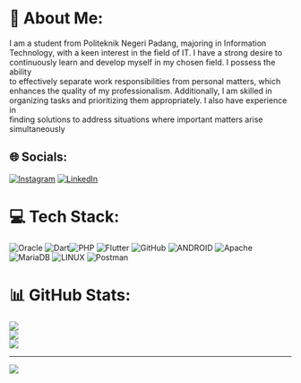 # 💫 About Me:
I am a student from Politeknik Negeri Padang, majoring in Information<br>Technology, with a keen interest in the field of IT. I have a strong desire to<br>continuously learn and develop myself in my chosen field. I possess the ability<br>to effectively separate work responsibilities from personal matters, which<br>enhances the quality of my professionalism. Additionally, I am skilled in<br>organizing tasks and prioritizing them appropriately. I also have experience in<br>finding solutions to address situations where important matters arise<br>simultaneously


## 🌐 Socials:
[![Instagram](https://img.shields.io/badge/Instagram-%23E4405F.svg?logo=Instagram&logoColor=white)](https://instagram.com/fadhelyaa) [![LinkedIn](https://img.shields.io/badge/LinkedIn-%230077B5.svg?logo=linkedin&logoColor=white)](https://linkedin.com/in/fadhellya) 

# 💻 Tech Stack:
![Oracle](https://img.shields.io/badge/Oracle-F80000?style=for-the-badge&logo=oracle&logoColor=white) ![Dart](https://img.shields.io/badge/dart-%230175C2.svg?style=for-the-badge&logo=dart&logoColor=white)![PHP](https://img.shields.io/badge/php-%23777BB4.svg?style=for-the-badge&logo=php&logoColor=white) ![Flutter](https://img.shields.io/badge/Flutter-%2302569B.svg?style=for-the-badge&logo=Flutter&logoColor=white) ![GitHub](https://img.shields.io/badge/GitHub-%23121011.svg?style=for-the-badge&logo=github&logoColor=white) ![ANDROID](https://img.shields.io/badge/android-%2320232a.svg?style=for-the-badge&logo=android&logoColor=%a4c639) ![Apache](https://img.shields.io/badge/apache-%23D42029.svg?style=for-the-badge&logo=apache&logoColor=white) ![MariaDB](https://img.shields.io/badge/MariaDB-003545?style=for-the-badge&logo=mariadb&logoColor=white) ![LINUX](https://img.shields.io/badge/Linux-FCC624?style=for-the-badge&logo=linux&logoColor=black) ![Postman](https://img.shields.io/badge/Postman-FF6C37?style=for-the-badge&logo=postman&logoColor=white)
# 📊 GitHub Stats:
![](https://github-readme-stats.vercel.app/api?username=Fadhellya&theme=gruvbox&hide_border=false&include_all_commits=false&count_private=false)<br/>
![](https://github-readme-streak-stats.herokuapp.com/?user=Fadhellya&theme=gruvbox&hide_border=false)<br/>
![](https://github-readme-stats.vercel.app/api/top-langs/?username=Fadhellya&theme=gruvbox&hide_border=false&include_all_commits=false&count_private=false&layout=compact)

---
[![](https://visitcount.itsvg.in/api?id=Fadhellya&icon=0&color=0)](https://visitcount.itsvg.in)

<!-- Proudly created with GPRM ( https://gprm.itsvg.in ) -->
